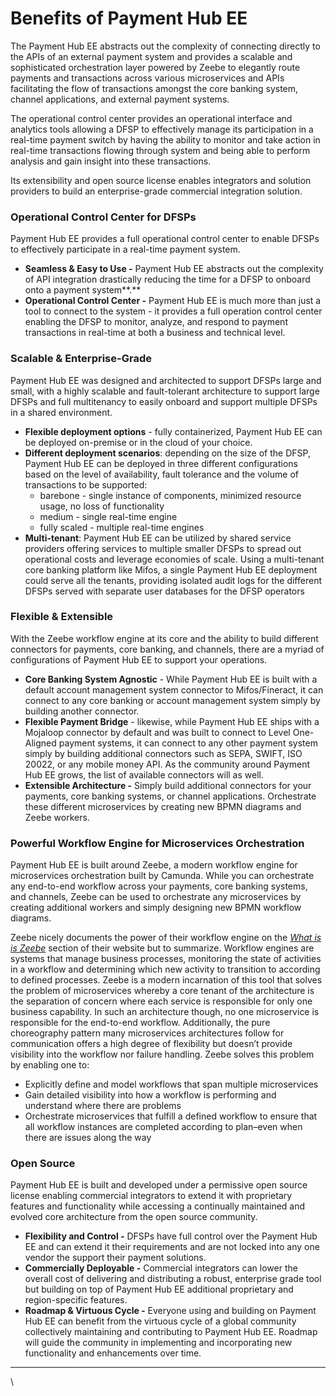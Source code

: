 # Benefits of Payment Hub EE

The Payment Hub EE abstracts out the complexity of connecting directly to the APIs of an external payment system and provides a scalable and sophisticated orchestration layer powered by Zeebe to elegantly route payments and transactions across various microservices and APIs facilitating the flow of transactions amongst the core banking system, channel applications, and external payment systems.&#x20;

The operational control center provides an operational interface and analytics tools allowing a DFSP to effectively manage its participation in a real-time payment switch by having the ability to monitor and take action in real-time transactions flowing through system and being able to perform analysis and gain insight into these transactions.&#x20;

Its extensibility and open source license enables integrators and solution providers to build an enterprise-grade commercial integration solution.

### **Operational Control Center for DFSPs**

Payment Hub EE provides a full operational control center to enable DFSPs to effectively participate in a real-time payment system.&#x20;

* **Seamless & Easy to Use -** Payment Hub EE abstracts out the complexity of API integration drastically reducing the time for a DFSP to onboard onto a payment system**.**
* **Operational Control Center -** Payment Hub EE is much more than just a tool to connect to the system - it provides a full operation control center enabling the DFSP to monitor, analyze, and respond to payment transactions in real-time at both a business and technical level.

### **Scalable & Enterprise-Grade**&#x20;

Payment Hub EE was designed and architected to support DFSPs large and small, with a highly scalable and fault-tolerant architecture to support large DFSPs and full multitenancy to easily onboard and support multiple DFSPs in a shared environment. &#x20;

* **Flexible deployment options** - fully containerized, Payment Hub EE can be deployed on-premise or in the cloud of your choice.&#x20;
* **Different deployment scenarios**: depending on the size of the DFSP, Payment Hub EE can be deployed in three different configurations based on the level of availability, fault tolerance and the volume of transactions to be supported:
  * barebone - single instance of components, minimized resource usage, no loss of functionality
  * medium - single real-time engine
  * fully scaled - multiple real-time engines
* **Multi-tenant**: Payment Hub EE can be utilized by shared service providers offering services to multiple smaller DFSPs to spread out operational costs and leverage economies of scale. Using a multi-tenant core banking platform like Mifos, a single Payment Hub EE deployment could serve all the tenants, providing isolated audit logs for the different DFSPs served with separate user databases for the DFSP operators

### **Flexible & Extensible**

With the Zeebe workflow engine at its core and the ability to build different connectors for payments, core banking, and channels, there are a myriad of configurations of Payment Hub EE to support your operations.&#x20;

* **Core Banking System Agnostic** - While Payment Hub EE is built with a default account management system connector to Mifos/Fineract, it can connect to any core banking or account management system simply by building another connector.&#x20;
* **Flexible Payment Bridge** - likewise, while Payment Hub EE ships with a Mojaloop connector by default and was built to connect to Level One-Aligned payment systems, it can connect to any other payment system simply by building additional connectors such as SEPA, SWIFT, ISO 20022, or any mobile money API. As the community around Payment Hub EE grows, the list of available connectors will as well.&#x20;
* **Extensible Architecture -** Simply build additional connectors for your payments, core banking systems, or channel applications. Orchestrate these different microservices by creating new BPMN diagrams and Zeebe workers.&#x20;

### **Powerful Workflow Engine for Microservices Orchestration**

Payment Hub EE is built around Zeebe, a modern workflow engine for microservices orchestration built by Camunda. While you can orchestrate any end-to-end workflow across your payments, core banking systems, and channels, Zeebe can be used to orchestrate any microservices by creating additional workers and simply designing new BPMN workflow diagrams.&#x20;

Zeebe nicely documents the power of their workflow engine on the [_What is is Zeebe_](https://zeebe.io/what-is-zeebe/) section of their website but to summarize. Workflow engines are systems that manage business processes, monitoring the state of activities in a workflow and determining which new activity to transition to according to defined processes. Zeebe is a modern incarnation of this tool that solves the problem of microservices whereby a core tenant of the architecture is the separation of concern where each service is responsible for only one business capability. In such an architecture though, no one microservice is responsible for the end-to-end workflow. Additionally, the pure choreography pattern many microservices architectures follow for communication offers a high degree of flexibility but doesn’t provide visibility into the workflow nor failure handling.   Zeebe solves this problem by enabling one to:&#x20;

* Explicitly define and model workflows that span multiple microservices
* Gain detailed visibility into how a workflow is performing and understand where there are problems
* Orchestrate microservices that fulfill a defined workflow to ensure that all workflow instances are completed according to plan–even when there are issues along the way

### **Open Source**

Payment Hub EE is built and developed under a permissive open source license enabling commercial integrators to extend it with proprietary features and functionality while accessing a continually maintained and evolved core architecture from the open source community.&#x20;

* **Flexibility and Control -** DFSPs have full control over the Payment Hub EE and can extend it their requirements and are not locked into any one vendor the support their payment solutions.&#x20;
* **Commercially Deployable -** Commercial integrators can lower the overall cost of delivering and distributing a robust, enterprise grade tool but building on top of Payment Hub EE additional proprietary and region-specific features.&#x20;
* **Roadmap & Virtuous Cycle -** Everyone using and building on Payment Hub EE can benefit from the virtuous cycle of a global community collectively maintaining and contributing to Payment Hub EE. Roadmap will guide the community in implementing and incorporating new functionality and enhancements over time.&#x20;



****

\
